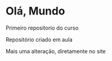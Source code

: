 # Olá, Mundo
 Primeiro repositorio do curso

 Repositório criado em aula

Mais uma alteração, diretamente no site
